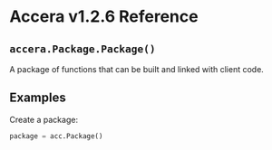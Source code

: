 [//]: # (Project: Accera)
[//]: # (Version: v1.2.6)

# Accera v1.2.6 Reference

## `accera.Package.Package()`
A package of functions that can be built and linked with client code.

## Examples

Create a package:

```python
package = acc.Package()
```

<div style="page-break-after: always;"></div>
